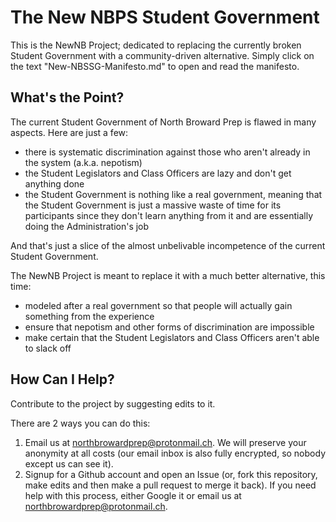 # The New NBPS Student Government

This is the NewNB Project; dedicated to replacing the currently broken Student Government with a community-driven alternative.
Simply click on the text "New-NBSSG-Manifesto.md" to open and read the manifesto.

## What's the Point?

The current Student Government of North Broward Prep is flawed in many aspects. Here are just a few:
* there is systematic discrimination against those who aren't already in the system (a.k.a. nepotism)
* the Student Legislators and Class Officers are lazy and don't get anything done
* the Student Government is nothing like a real government, meaning that the Student Government is just a massive waste of time for its participants since they don't learn anything from it and are essentially doing the Administration's job

And that's just a slice of the almost unbelivable incompetence of the current Student Government.

The NewNB Project is meant to replace it with a much better alternative, this time:
* modeled after a real government so that people will actually gain something from the experience
* ensure that nepotism and other forms of discrimination are impossible
* make certain that the Student Legislators and Class Officers aren't able to slack off

## How Can I Help?

Contribute to the project by suggesting edits to it.

There are 2 ways you can do this:
1. Email us at [northbrowardprep@protonmail.ch](mailto:northbrowardprep@protonmail.ch). We will preserve your anonymity at all costs (our email inbox is also fully encrypted, so nobody except us can see it).
2. Signup for a Github account and open an Issue (or, fork this repository, make edits and then make a pull request to merge it back). If you need help with this process, either Google it or email us at [northbrowardprep@protonmail.ch](mailto:northbrowardprep@protonmail.ch).

